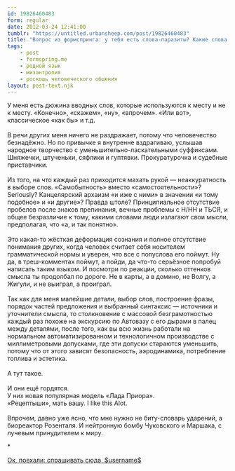 ```yaml
---
id: 19826460483
form: regular
date: 2012-03-24 12:41:00
tumblr: "https://untitled.urbansheep.com/post/19826460483"
title: "Вопрос из формспринга: у тебя есть слова-паразиты? Какие слова тебя раздражают когда кто-нибудь другой говорит?"
tags:
    - post
    - formspring.me
    - родной язык
    - мизантропия
    - роскошь человеческого общения
layout: post-text.njk
---
```


<p class="formspringmeAnswer">У меня есть дюжина вводных слов, которые используются к месту и не к месту. «Конечно», «скажем», «ну», «впрочем». «Или вот», классическое «как бы» и т.д.<br/><br/>
В речи других меня ничего не раздражает, потому что человечество безнадёжно. Но по привычке я внутренне вздрагиваю, услышав народное творчество с уменьшительно-ласкательными суффиксами. Шняжечки, штученьки, сяфлики и гуптявки. Прокуратурочка и судебные приставчики.<br/><br/>
Из того, на что каждый раз приходится махать рукой — неаккуратность в выборе слов. «Самобытность» вместо «самостоятельности»? Seriously? Канцелярский архаизм «и иже с ними» в значении «и тому подобное» и «и другие»? Правда штоле? Принципиальное отсутствие пробелов после знаков препинания, вечные проблемы с Н/НН и ТЬСЯ, и общее безразличие к тому, какими словами люди излагают свои мысли, предполагая, что «а, и так понятно».<br/><br/>
Это какая-то жёсткая деформация сознания и полное отсутствие понимания других, когда человек считает себя носителем грамматической нормы и уверен, что все с полуслова его поймут. Ну да, в треш-комментах поймут, а пойди, да что-то серьёзное попробуй написать таким языком. И посмотри по реакции, сколько оттенков смысла ты продолбал по дороге. Не в карты, а в домино, не Волгу, а Жигули, и не выиграл, а проиграл.<br/><br/>
Так как для меня малейшие детали, выбор слов, построение фразы, порядок частей предложения и выбранный синтаксис — источники и уточнители смысла, то столкновение с массовой безграмотностью каждый раз похоже на экскурсию по Автовазу с его дырами в палец между деталями, после того, как вы всю жизнь работали на нормальном автоматизированном и технологичном производстве с миллиметровыми допусками, где эти допуски стараются уменьшить, потому что от этого зависят безопасность, аэродинамика, потребление топлива и эстетика.<br/><br/>
А тут такое.<br/><br/>
И они ещё гордятся.<br/>
У них новая популярная модель «Лада Приора».<br/>
«Рецептыши», мать вашу. I like this Alot.<br/><br/>
Впрочем, давно уже ясно, что мне нужно не биту-словарь ударений, а биореактор Розенталя. И нейтронную бомбу Чуковского и Маршака, с лучевым принудителем к миру.</p>

<p>*</p>

<p class="formspringmeFooter">
    <a href="http://www.formspring.me/urbansheep?utm_medium=social&amp;utm_source=tumblr&amp;utm_campaign=shareanswer">Ок, поехали: спрашивать сюда, $username$</a>
</p>

